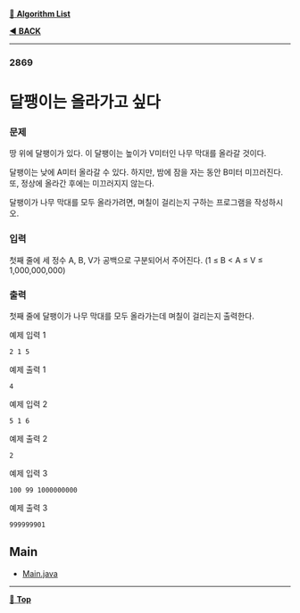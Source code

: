 [:file_folder: **Algorithm List**](https://github.com/dlalstj0213/Study.Algorithm_Java)

[:arrow_backward: **BACK**](../)

---

### 2869

# 달팽이는 올라가고 싶다

### 문제

땅 위에 달팽이가 있다. 이 달팽이는 높이가 V미터인 나무 막대를 올라갈 것이다.

달팽이는 낮에 A미터 올라갈 수 있다. 하지만, 밤에 잠을 자는 동안 B미터 미끄러진다. 또, 정상에 올라간 후에는 미끄러지지 않는다.

달팽이가 나무 막대를 모두 올라가려면, 며칠이 걸리는지 구하는 프로그램을 작성하시오.

### 입력

첫째 줄에 세 정수 A, B, V가 공백으로 구분되어서 주어진다. (1 ≤ B < A ≤ V ≤ 1,000,000,000)

### 출력

첫째 줄에 달팽이가 나무 막대를 모두 올라가는데 며칠이 걸리는지 출력한다.

예제 입력 1 
```
2 1 5
```
예제 출력 1 
```
4
```
예제 입력 2 
```
5 1 6
```
예제 출력 2 
```
2
```
예제 입력 3 
```
100 99 1000000000
```
예제 출력 3 
```
999999901
```

## Main

- [Main.java](./Main.java)

---

[:arrow_up_small: **Top**](#)